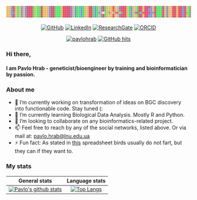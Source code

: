 ![MSA](https://github.com/pavlohrab/pavlohrab/blob/main/images/MSA.png)
<p align="center">
    <a href="https://github.com/pavlohrab" target="_blank"><img alt="GitHub" src="https://img.shields.io/badge/-@pavlohrab-181717?style=flat-square&logo=GitHub&logoColor=white"></a>
    <a href="https://www.linkedin.com/in/phrab" target="_blank"><img alt="LinkedIn" src="https://img.shields.io/badge/-LinkedIn-0077B5?style=flat-square&logo=Linkedin&logoColor=white"></a>
    <a href="https://www.researchgate.net/profile/Pavlo_Hrab" target="_blank"><img alt="ResearchGate" src="https://img.shields.io/badge/-ResearchGate-00CCBB?style=flat-square&logo=ResearchGate&logoColor=white"></a>
    <a href="https://orcid.org/0000-0002-0742-8478" target="_blank"><img alt="ORCID" src="https://img.shields.io/badge/-ORCID-A6CE39?style=flat-square&logo=ORCID&logoColor=white"></a>
</p>

<p align="center">
    <a href="https://github.com/pavlohrab" target="_blank"><img alt="pavlohrab" src="https://badges.pufler.dev/visits/pavlohrab/pavlohrab?logo=GitHub&label=visits&color=success&logoColor=white&style=flat-square"/></a>
    <!--<a href="https://github.com/pavlohrab" target="_blank"><img alt="profile hits" src="https://img.shields.io/jsdelivr/gh/hw/pavlohrab/pavlohrab?label=hits&style=flat-square"></a>-->
    <a href="https://github.com/pavlohrab/pavlohrab" target="_blank"><img alt="GitHub hits" src="https://img.shields.io/github/last-commit/pavlohrab/pavlohrab?label=profile%20updated&style=flat-square"></a>
</p>

### Hi there, 

#### I am Pavlo Hrab - geneticist/bioengineer by training and bioinformatician by passion. <br>


### About me
- 🔭 I’m currently working on transformation of ideas on BGC discovery into functionable code. Stay tuned (:
- 🌱 I’m currently learning Biological Data Analysis. Mostly R and Python.
- 👯 I’m looking to collaborate on any bioinformatics-related project. 
- 📫 Feel free to reach by any of the social networks, listed above. Or via mail at: pavlo.hrab@lnu.edu.ua
- ⚡ Fun fact: As stated in [this](https://docs.google.com/spreadsheets/d/19gMMn4Wmw3BNLWMojEy7kgrjnjVB2JlMSwd1s-nYyUc/htmlview#gid=0) spreadsheet birds usually do not fart, but they can if they want to.

### My stats
General stats             |  Language stats
:-------------------------:|:-------------------------:
[![Pavlo's github stats](https://github-readme-stats.vercel.app/api?username=pavlohrab)](https://github.com/anuraghazra/github-readme-stats) | [![Top Langs](https://github-readme-stats.vercel.app/api/top-langs/?username=pavlohrab&layout=compact)](https://github.com/anuraghazra/github-readme-stats)

